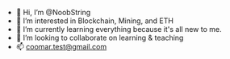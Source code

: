 - 👋 Hi, I’m @NoobString
- 👀 I’m interested in Blockchain, Mining, and ETH
- 🌱 I’m currently learning everything because it's all new to me.
- 💞️ I’m looking to collaborate on learning & teaching
- 📫 coomar.test@gmail.com

<!---
NoobString/NoobString is a ✨ special ✨ repository because its `README.md` (this file) appears on your GitHub profile.
You can click the Preview link to take a look at your changes.
--->
